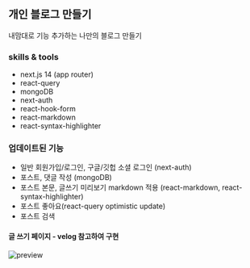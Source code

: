 ## 개인 블로그 만들기

내맘대로 기능 추가하는 나만의 블로그 만들기

### skills & tools

- next.js 14 (app router)
- react-query
- mongoDB
- next-auth
- react-hook-form
- react-markdown
- react-syntax-highlighter

### 업데이트된 기능

- 일반 회원가입/로그인, 구글/깃헙 소셜 로그인 (next-auth)
- 포스트, 댓글 작성 (mongoDB)
- 포스트 본문, 글쓰기 미리보기 markdown 적용 (react-markdown, react-syntax-highlighter)
- 포스트 좋아요(react-query optimistic update)
- 포스트 검색

#### 글 쓰기 페이지 - velog 참고하여 구현

![preview](https://github.com/siyeol97/siyeol-blog/assets/85405709/25ec9b07-ad27-4175-831f-4a735cfefcd3)
